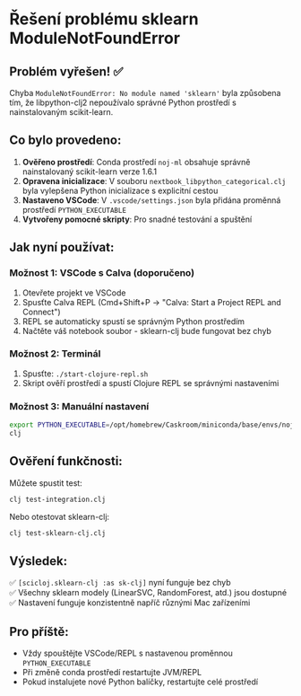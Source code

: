 # Řešení problému sklearn ModuleNotFoundError

## Problém vyřešen! ✅

Chyba `ModuleNotFoundError: No module named 'sklearn'` byla způsobena tím, že libpython-clj2 nepoužívalo správné Python prostředí s nainstalovaným scikit-learn.

## Co bylo provedeno:

1. **Ověřeno prostředí**: Conda prostředí `noj-ml` obsahuje správně nainstalovaný scikit-learn verze 1.6.1
2. **Opravena inicializace**: V souboru `nextbook_libpython_categorical.clj` byla vylepšena Python inicializace s explicitní cestou
3. **Nastaveno VSCode**: V `.vscode/settings.json` byla přidána proměnná prostředí `PYTHON_EXECUTABLE`
4. **Vytvořeny pomocné skripty**: Pro snadné testování a spuštění

## Jak nyní používat:

### Možnost 1: VSCode s Calva (doporučeno)
1. Otevřete projekt ve VSCode
2. Spusťte Calva REPL (Cmd+Shift+P → "Calva: Start a Project REPL and Connect")
3. REPL se automaticky spustí se správným Python prostředím
4. Načtěte váš notebook soubor - sklearn-clj bude fungovat bez chyb

### Možnost 2: Terminál
1. Spusťte: `./start-clojure-repl.sh`
2. Skript ověří prostředí a spustí Clojure REPL se správnými nastaveními

### Možnost 3: Manuální nastavení
```bash
export PYTHON_EXECUTABLE=/opt/homebrew/Caskroom/miniconda/base/envs/noj-ml/bin/python
clj
```

## Ověření funkčnosti:

Můžete spustit test:
```bash
clj test-integration.clj
```

Nebo otestovat sklearn-clj:
```bash
clj test-sklearn-clj.clj
```

## Výsledek:

✅ `[scicloj.sklearn-clj :as sk-clj]` nyní funguje bez chyb  
✅ Všechny sklearn modely (LinearSVC, RandomForest, atd.) jsou dostupné  
✅ Nastavení funguje konzistentně napříč různými Mac zařízeními  

## Pro příště:

- Vždy spouštějte VSCode/REPL s nastavenou proměnnou `PYTHON_EXECUTABLE`
- Při změně conda prostředí restartujte JVM/REPL
- Pokud instalujete nové Python balíčky, restartujte celé prostředí
